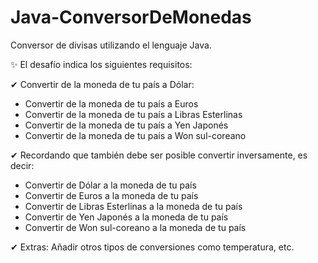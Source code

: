 # Java-ConversorDeMonedas
Conversor de divisas utilizando el lenguaje Java.

✨ El desafío indica los siguientes requisitos:

 ✔ Convertir de la moneda de tu país a Dólar:
 <ul>  
       <li> Convertir de la moneda de tu país  a Euros </li>
       <li> Convertir de la moneda de tu país  a Libras Esterlinas </li>
       <li> Convertir de la moneda de tu país  a Yen Japonés </li>
       <li> Convertir de la moneda de tu país  a Won sul-coreano </li>
 </ul>
 ✔ Recordando que también debe ser posible convertir inversamente, es decir:
 <ul>       
       <li> Convertir de Dólar a la moneda de tu país </li>
       <li> Convertir de Euros a la moneda de tu país </li>
       <li> Convertir de Libras Esterlinas a la moneda de tu país </li>
       <li> Convertir de Yen Japonés a la moneda de tu país </li>
       <li> Convertir de Won sul-coreano a la moneda de tu país </li>
 </ul>
 ✔  Extras:
    Añadir otros tipos de conversiones como temperatura, etc.

